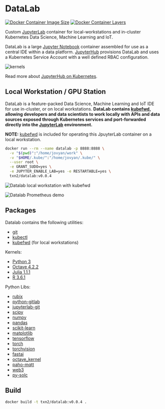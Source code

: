 # DataLab
[![Docker Container Image Size](https://shields.beevelop.com/docker/image/image-size/txn2/datalab/latest.svg)](https://hub.docker.com/r/txn2/datalab/tags)
[![Docker Container Layers](https://shields.beevelop.com/docker/image/layers/txn2/datalab/latest.svg)](https://hub.docker.com/r/txn2/datalab/tags)

Custom [JupyterLab] container for local-workstations and in-cluster Kubernetes Data Science, Machine Learning and IoT.

DataLab is a large [Jupyter Notebook] container assembled for use as a central IDE within a data platform. [JupyterHub] provisions DataLab and uses a Kubernetes Service Account with a well defined RBAC configuration. 

![kernels](https://github.com/txn2/datalab/blob/master/kernels.png?raw=true)

Read more about [JupyterHub on Kubernetes].

## Local Workstation / GPU Station

DataLab is a feature-packed Data Science, Machine Learning and IoT IDE  for use in-cluster, or on local workstations. **DataLab contains [kubefwd], allowing developers and data scientists to work locally with APIs and data sources exposed through Kubernetes services and port-forwarded directly into the [JupyterLab] environment.** 

**NOTE:** [kubefwd] is included for operating this JpuyterLab container on a local workstation.

```bash 
docker run --rm --name datalab -p 8888:8888 \
  -v "$(pwd)":"/home/jovyan/work" \
  -v "$HOME/.kube/":"/home/jovyan/.kube/" \
  --user root \
  -e GRANT_SUDO=yes \
  -e JUPYTER_ENABLE_LAB=yes -e RESTARTABLE=yes \
  txn2/datalab:v0.0.4
```

![Datalab local workstation with kubefwd](https://github.com/txn2/datalab/blob/master/datalab-local-kubefwd.png?raw=true)

![Datalab Prometheus demo](https://github.com/txn2/datalab/blob/master/datalab-local-kubefwd-prom.png?raw=true)


## Packages

Datalab contains the following utilities:
- [git](https://git-scm.com/)
- [kubectl]
- [kubefwd] (for local workstations)

Kernels:
- [Python 3](https://www.python.org/)
- [Octave 4.2.2](https://www.gnu.org/software/octave/)
- [Julia 1.1.1](https://julialang.org/)
- [R 3.6.1](https://www.r-project.org/)

Python Libs:
- [rubix](http://docs.nurtch.com/en/latest/rubix-library)
- [python-gitlab](https://python-gitlab.readthedocs.io/en/stable/)
- [jupyterlab-git](https://github.com/jupyterlab/jupyterlab-git)
- [scipy](https://www.scipy.org/)
- [numpy](https://www.numpy.org/)
- [pandas](https://pandas.pydata.org/)
- [scikit-learn](https://scikit-learn.org/stable/)
- [matplotlib](https://matplotlib.org/)
- [tensorflow](https://www.tensorflow.org/)
- [torch](https://pytorch.org/)
- [torchvision](https://pytorch.org/docs/stable/torchvision/index.html)
- [fastai](https://www.fast.ai/)
- [octave_kernel](https://github.com/Calysto/octave_kernel)
- [paho-mqtt](https://www.eclipse.org/paho/clients/python/docs/)
- [web3](https://web3py.readthedocs.io/en/stable/)
- [py-solc](https://github.com/ethereum/py-solc)


## Build

```bash 
docker build -t txn2/datalab:v0.0.4 .
```

[kubefwd]: https://github.com/txn2/kubefwd
[kubectl]: https://kubernetes.io/docs/reference/kubectl/overview/
[Jupyter Notebook]: https://jupyter.org/
[JupyterHub]: https://jupyterhub.readthedocs.io/en/stable/
[JupyterHub on Kubernetes]: https://zero-to-jupyterhub.readthedocs.io/
[JupyterLab]: https://jupyterlab.readthedocs.io/en/stable/